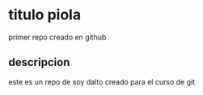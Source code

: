 # titulo piola
primer repo creado en github

## descripcion
este es un repo de soy dalto creado para el curso de git
